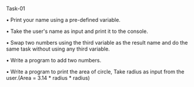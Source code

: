 Task-01

•	Print your name using a pre-defined variable.

•	Take the user's name as input and print it to the console.

•	Swap two numbers using the third variable as the result name and do the same task without using any third variable.

•	Write a program to add two numbers.

•	Write a program to print the area of circle, Take radius as input from the user.(Area = 3.14 * radius * radius)

